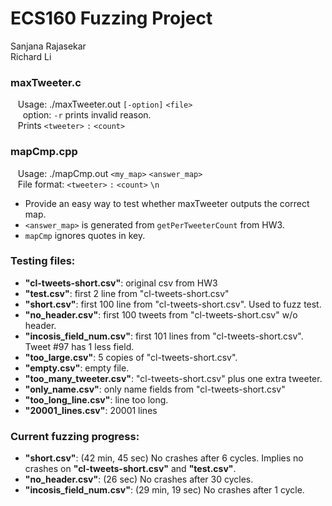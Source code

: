 # ECS160 Fuzzing Project
 
 
 Sanjana Rajasekar <br />
 Richard Li
 
### maxTweeter.c 
&nbsp;&nbsp; Usage: ./maxTweeter.out `[-option]` `<file>` <br />
&nbsp;&nbsp;&nbsp;&nbsp; option: `-r` prints invalid reason. <br />
&nbsp;&nbsp; Prints `<tweeter>` `:` `<count>` <br />
   
### mapCmp.cpp 
&nbsp;&nbsp; Usage: ./mapCmp.out `<my_map>` `<answer_map>` <br />
&nbsp;&nbsp; File format: `<tweeter>` `:` `<count>` `\n` <br />
* Provide an easy way to test whether maxTweeter outputs the correct map. <br />
* `<answer_map>` is generated from `getPerTweeterCount` from HW3. <br />
* `mapCmp` ignores quotes in key. <br />
 
 
 
### Testing files:
   * **"cl-tweets-short.csv"**: original csv from HW3 <br />
   * **"test.csv"**: first 2 line from "cl-tweets-short.csv" <br />
   * **"short.csv"**: first 100 line from "cl-tweets-short.csv". Used to fuzz test.
   * **"no_header.csv"**: first 100 tweets from "cl-tweets-short.csv" w/o header.
   * **"incosis_field_num.csv"**: first 101 lines from "cl-tweets-short.csv". Tweet #97 has 1 less field.
   * **"too_large.csv"**: 5 copies of "cl-tweets-short.csv".
   * **"empty.csv"**: empty file.
   * **"too_many_tweeter.csv"**: "cl-tweets-short.csv" plus one extra tweeter.
   * **"only_name.csv"**: only name fields from "cl-tweets-short.csv"
   * **"too_long_line.csv"**: line too long.
   * **"20001_lines.csv"**: 20001 lines


### Current fuzzing progress:
   * **"short.csv"**: (42 min, 45 sec) No crashes after 6 cycles. Implies no crashes on **"cl-tweets-short.csv"** and **"test.csv"**. <br />
   * **"no_header.csv"**: (26 sec) No crashes after 30 cycles. <br />
   * **"incosis_field_num.csv"**: (29 min, 19 sec) No crashes after 1 cycle.
	